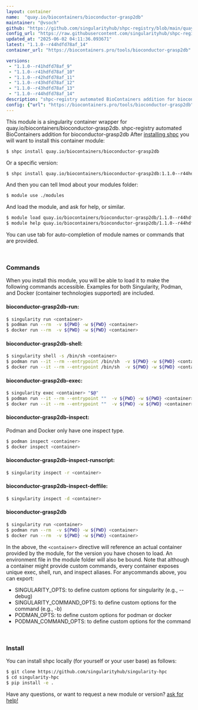 ```yaml
---
layout: container
name:  "quay.io/biocontainers/bioconductor-grasp2db"
maintainer: "@vsoch"
github: "https://github.com/singularityhub/shpc-registry/blob/main/quay.io/biocontainers/bioconductor-grasp2db/container.yaml"
config_url: "https://raw.githubusercontent.com/singularityhub/shpc-registry/main/quay.io/biocontainers/bioconductor-grasp2db/container.yaml"
updated_at: "2025-06-02 04:11:36.093671"
latest: "1.1.0--r44hdfd78af_14"
container_url: "https://biocontainers.pro/tools/bioconductor-grasp2db"

versions:
 - "1.1.0--r41hdfd78af_9"
 - "1.1.0--r41hdfd78af_10"
 - "1.1.0--r42hdfd78af_11"
 - "1.1.0--r43hdfd78af_12"
 - "1.1.0--r43hdfd78af_13"
 - "1.1.0--r44hdfd78af_14"
description: "shpc-registry automated BioContainers addition for bioconductor-grasp2db"
config: {"url": "https://biocontainers.pro/tools/bioconductor-grasp2db", "maintainer": "@vsoch", "description": "shpc-registry automated BioContainers addition for bioconductor-grasp2db", "latest": {"1.1.0--r44hdfd78af_14": "sha256:61db6e8bced652228f3763b492c58c5c0a476d342916ca503bcdb427d26484d9"}, "tags": {"1.1.0--r41hdfd78af_9": "sha256:02543353a8b5f63baf1570f614fe0d8fd2a2edb5d0cc53758315a7b31d50c9e3", "1.1.0--r41hdfd78af_10": "sha256:103cf3058c01b66b85067a46568a03bf3012eb0a111aef479fc154d131bdd659", "1.1.0--r42hdfd78af_11": "sha256:c7566a5280af864a124f494f2936520a0e636b8725f5340296087f205d53c506", "1.1.0--r43hdfd78af_12": "sha256:c346d3be0610a6fcd93b3acddc9e47de46766feaf87510d7e79c6022600ded3c", "1.1.0--r43hdfd78af_13": "sha256:a1e825dd87ccdc48567c298e05bc4cf33d02b8b9180d62fdf35d1ee6589c467e", "1.1.0--r44hdfd78af_14": "sha256:61db6e8bced652228f3763b492c58c5c0a476d342916ca503bcdb427d26484d9"}, "docker": "quay.io/biocontainers/bioconductor-grasp2db"}
---
```


This module is a singularity container wrapper for quay.io/biocontainers/bioconductor-grasp2db.
shpc-registry automated BioContainers addition for bioconductor-grasp2db
After [installing shpc](#install) you will want to install this container module:


```bash
$ shpc install quay.io/biocontainers/bioconductor-grasp2db
```

Or a specific version:

```bash
$ shpc install quay.io/biocontainers/bioconductor-grasp2db:1.1.0--r44hdfd78af_14
```

And then you can tell lmod about your modules folder:

```bash
$ module use ./modules
```

And load the module, and ask for help, or similar.

```bash
$ module load quay.io/biocontainers/bioconductor-grasp2db/1.1.0--r44hdfd78af_14
$ module help quay.io/biocontainers/bioconductor-grasp2db/1.1.0--r44hdfd78af_14
```

You can use tab for auto-completion of module names or commands that are provided.

<br>

### Commands

When you install this module, you will be able to load it to make the following commands accessible.
Examples for both Singularity, Podman, and Docker (container technologies supported) are included.

#### bioconductor-grasp2db-run:

```bash
$ singularity run <container>
$ podman run --rm  -v ${PWD} -w ${PWD} <container>
$ docker run --rm  -v ${PWD} -w ${PWD} <container>
```

#### bioconductor-grasp2db-shell:

```bash
$ singularity shell -s /bin/sh <container>
$ podman run --it --rm --entrypoint /bin/sh  -v ${PWD} -w ${PWD} <container>
$ docker run --it --rm --entrypoint /bin/sh  -v ${PWD} -w ${PWD} <container>
```

#### bioconductor-grasp2db-exec:

```bash
$ singularity exec <container> "$@"
$ podman run --it --rm --entrypoint ""  -v ${PWD} -w ${PWD} <container> "$@"
$ docker run --it --rm --entrypoint ""  -v ${PWD} -w ${PWD} <container> "$@"
```

#### bioconductor-grasp2db-inspect:

Podman and Docker only have one inspect type.

```bash
$ podman inspect <container>
$ docker inspect <container>
```

#### bioconductor-grasp2db-inspect-runscript:

```bash
$ singularity inspect -r <container>
```

#### bioconductor-grasp2db-inspect-deffile:

```bash
$ singularity inspect -d <container>
```



#### bioconductor-grasp2db

```bash
$ singularity run <container>
$ podman run --rm  -v ${PWD} -w ${PWD} <container>
$ docker run --rm  -v ${PWD} -w ${PWD} <container>
```


In the above, the `<container>` directive will reference an actual container provided
by the module, for the version you have chosen to load. An environment file in the
module folder will also be bound. Note that although a container
might provide custom commands, every container exposes unique exec, shell, run, and
inspect aliases. For anycommands above, you can export:

 - SINGULARITY_OPTS: to define custom options for singularity (e.g., --debug)
 - SINGULARITY_COMMAND_OPTS: to define custom options for the command (e.g., -b)
 - PODMAN_OPTS: to define custom options for podman or docker
 - PODMAN_COMMAND_OPTS: to define custom options for the command

<br>

### Install

You can install shpc locally (for yourself or your user base) as follows:

```bash
$ git clone https://github.com/singularityhub/singularity-hpc
$ cd singularity-hpc
$ pip install -e .
```

Have any questions, or want to request a new module or version? [ask for help!](https://github.com/singularityhub/singularity-hpc/issues)